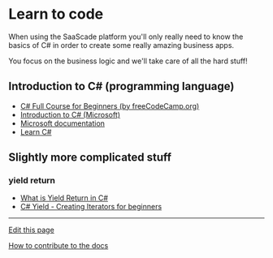 # Learn to code
When using the SaaScade platform you'll only really need to know the basics of C# in order to create some really amazing business apps.

You focus on the business logic and we'll take care of all the hard stuff!

## Introduction to C# (programming language)
- [C# Full Course for Beginners (by freeCodeCamp.org)](https://www.youtube.com/watch?v=GhQdlIFylQ8)
- [Introduction to C# (Microsoft)](https://learn.microsoft.com/en-us/dotnet/csharp/tour-of-csharp/tutorials/)
- [Microsoft documentation](https://learn.microsoft.com/en-us/dotnet/csharp/)
- [Learn C#](https://dotnet.microsoft.com/en-us/learn/csharp)

## Slightly more complicated stuff

### yield return
- [What is Yield Return in C#](https://www.youtube.com/watch?v=pTlcRKjWHmY)
- [C# Yield - Creating Iterators for beginners](https://www.youtube.com/watch?v=uv74SZ5MX5Q)

---
[Edit this page](https://github.com/saascade/platform.saascade.com/edit/main/Hub/LearnToCode/README.md)

[How to contribute to the docs](../../General/HowToContribute/README.md)
